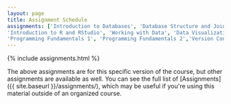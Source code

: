 ```yaml
---
layout: page
title: Assignment Schedule
assignments: ['Introduction to Databases', 'Database Structure and Joins',
'Introduction to R and RStudio', 'Working with Data', 'Data Visualization',
'Programming Fundamentals 1', 'Programming Fundamentals 2','Version Control Basics', 'Integrating R and SQL', 'Putting It All Together']
---
```


{% include assignments.html %}

The above assignments are for this specific version of the course, but other
assignments are available as well. You can see the full list of
[Assignments]({{ site.baseurl }}/assignments/), which may be useful if you're using this material
outside of an organized course.
